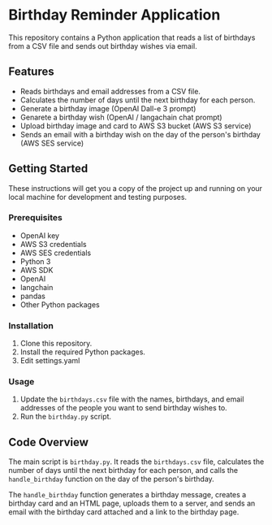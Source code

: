 # Birthday Reminder Application

This repository contains a Python application that reads a list of birthdays from a CSV file and sends out birthday wishes via email.

## Features

- Reads birthdays and email addresses from a CSV file.
- Calculates the number of days until the next birthday for each person.
- Generate a birthday image (OpenAI Dall-e 3 prompt)
- Genarete a birthday wish (OpenAI / langachain chat prompt)
- Upload birthday image and card to AWS S3 bucket (AWS S3 service)
- Sends an email with a birthday wish on the day of the person's birthday (AWS SES service)

## Getting Started

These instructions will get you a copy of the project up and running on your local machine for development and testing purposes.

### Prerequisites

- OpenAI key
- AWS S3 credentials
- AWS SES credentials
- Python 3
- AWS SDK 
- OpenAI
- langchain
- pandas
- Other Python packages

### Installation

1. Clone this repository.
2. Install the required Python packages.
3. Edit settings.yaml

### Usage

1. Update the `birthdays.csv` file with the names, birthdays, and email addresses of the people you want to send birthday wishes to.
2. Run the `birthday.py` script.

## Code Overview

The main script is `birthday.py`. It reads the `birthdays.csv` file, calculates the number of days until the next birthday for each person, and calls the `handle_birthday` function on the day of the person's birthday.

The `handle_birthday` function generates a birthday message, creates a birthday card and an HTML page, uploads them to a server, and sends an email with the birthday card attached and a link to the birthday page.